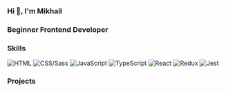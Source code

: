 ### Hi 👋, I'm Mikhail 
### Beginner Frontend Developer

### Skills
<!-- skills -->
![HTML](https://img.shields.io/badge/HTML-090909?style=for-the-badge&logo=html5)
![CSS/Sass](https://img.shields.io/badge/Css/Sass-090909?style=for-the-badge&logo=css3)
![JavaScript](https://img.shields.io/badge/JavaScript-090909?style=for-the-badge&logo=javascript)
![TypeScript](https://img.shields.io/badge/Typescript-090909?style=for-the-badge&logo=typescript)
![React](https://img.shields.io/badge/React-090909?style=for-the-badge&logo=react)
![Redux](https://img.shields.io/badge/Redux-090909?style=for-the-badge&logo=redux)
![Jest](https://img.shields.io/badge/Jest-090909?style=for-the-badge&logo=jest)
<!-- skills -->


### Projects

<!--
**talkingmachine/talkingmachine** is a ✨ _special_ ✨ repository because its `README.md` (this file) appears on your GitHub profile.

Here are some ideas to get you started:

- 🔭 I’m currently working on ...
- 🌱 I’m currently learning ...
- 👯 I’m looking to collaborate on ...
- 🤔 I’m looking for help with ...
- 💬 Ask me about ...
- 📫 How to reach me: ...
- 😄 Pronouns: ...
- ⚡ Fun fact: ...
-->
